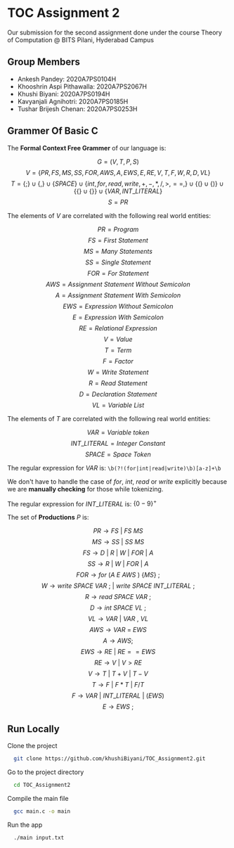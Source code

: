 # TOC Assignment 2

Our submission for the second assignment done under the course Theory of Computation @ BITS Pilani, Hyderabad Campus

## Group Members

- Ankesh Pandey: 2020A7PS0104H
- Khooshrin Aspi Pithawalla: 2020A7PS2067H
- Khushi Biyani: 2020A7PS0194H
- Kavyanjali Agnihotri: 2020A7PS0185H
- Tushar Brijesh Chenan: 2020A7PS0253H

## Grammer Of Basic C

The **Formal Context Free Grammer** of our language is:

$$ G = (V, T, P, S) $$
$$ V = \{ PR, FS, MS, SS, FOR, AWS, A, EWS, E, RE, V, T, F, W, R, D, VL\} $$
$$ T = \{;\} \cup \{,\} \cup \{SPACE\} \cup \{int, for, read, write, +, -, *, /, >, ==,\} \cup \{(\} \cup \{)\} \cup \{\{\} \cup \{\}\} \cup \{VAR, INT\_LITERAL\} $$
$$ S = PR $$

The elements of $V$ are correlated with the following real world entities:

$$ PR = Program  $$
$$ FS = First \ Statement $$
$$ MS = Many \ Statements $$
$$ SS = Single \ Statement $$
$$ FOR = For \ Statement $$
$$ AWS = Assignment \ Statement \ Without \ Semicolon $$
$$ A = Assignment \ Statement \ With \ Semicolon $$
$$ EWS = Expression \ Without \ Semicolon $$
$$ E = Expression \ With \ Semicolon $$
$$ RE = Relational \ Expression $$
$$ V = Value $$
$$ T = Term $$
$$ F = Factor $$
$$ W = Write \ Statement $$
$$ R = Read \ Statement $$
$$ D = Declaration \ Statement $$
$$ VL = Variable \ List $$

The elements of $T$ are correlated with the following real world entities:

$$ VAR = Variable \ token $$
$$ INT\_LITERAL = Integer \ Constant $$
$$ SPACE = Space \ Token $$

The regular expression for $VAR$ is: `\b(?!(for|int|read|write)\b)[a-z]+\b`

We don't have to handle the case of $for$, $int$, $read$ or $write$ explicitly because we are **manually checking** for those while tokenizing.

The regular expression for $INT\_LITERAL$ is: $\{0-9\}^{+}$

The set of **Productions** $P$ is:

$$ PR \rightarrow FS \ | \ FS \ MS $$
$$ MS \rightarrow SS \ | \ SS \ MS $$
$$ FS \rightarrow D \ | \ R \ | \ W \ | \ FOR \ | \ A $$
$$ SS \rightarrow R \ | \ W \ | \ FOR \ | \ A $$
$$ FOR \rightarrow for \ ( A \ E \ AWS \ ) \ \{MS\} \ ;$$
$$ W \rightarrow write \ SPACE \ VAR \ ; \ | \ write \ SPACE \ INT\_LITERAL \ ;$$
$$ R \rightarrow read \ SPACE \ VAR \ ; $$
$$ D \rightarrow int \ SPACE \ VL \ ;$$
$$ VL \rightarrow VAR \ | \ VAR \ , \ VL$$
$$ AWS \rightarrow VAR \ = \ EWS $$
$$ A \rightarrow AWS; $$
$$ EWS \rightarrow RE \ | \ RE == EWS $$
$$ RE \rightarrow V \ | \ V > RE $$
$$ V \rightarrow T \ | \ T + V \ | \ T - V $$
$$ T \rightarrow F \ | \ F * T \ | \ F / T  $$
$$ F \rightarrow VAR \ | \ INT\_LITERAL \ | \ (EWS) $$
$$ E \rightarrow EWS \ ; $$

## Run Locally

Clone the project

```bash
  git clone https://github.com/khushiBiyani/TOC_Assignment2.git
```

Go to the project directory

```bash
  cd TOC_Assignment2
```

Compile the main file

```bash
  gcc main.c -o main
```

Run the app

```bash
  ./main input.txt
```
